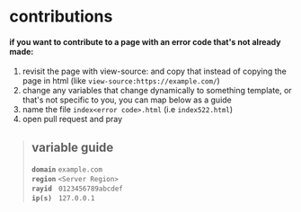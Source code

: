# contributions

#### if you want to contribute to a page with an error code that's not already made:

1. revisit the page with view-source: and copy that instead of copying the page in html (like `view-source:https://example.com/`)
2. change any variables that change dynamically to something template, or that's not specific to you, you can map below as a guide
3. name the file `index<error code>.html` (i.e `index522.html`)
4. open pull request and pray

> ## variable guide
> **`domain`** `example.com`<br>
> **`region`** `<Server Region>`<br>
> **`rayid`**&nbsp;&nbsp; `0123456789abcdef`<br>
> **`ip(s)`**&nbsp;&nbsp; `127.0.0.1`